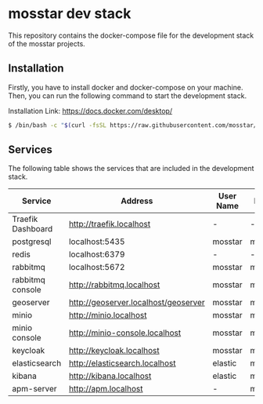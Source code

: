 # mosstar dev stack

This repository contains the docker-compose file for the development stack of the mosstar projects.

## Installation

Firstly, you have to install docker and docker-compose on your machine. Then, you can run the following command to start
the development stack.

Installation Link: https://docs.docker.com/desktop/

```bash
$ /bin/bash -c "$(curl -fsSL https://raw.githubusercontent.com/mosstar/mosstar-dev-stack/master/install.sh)"
```

## Services

The following table shows the services that are included in the development stack.

| Service           | Address                              | User Name | Password   |
|-------------------|--------------------------------------|-----------|------------|
| Traefik Dashboard | http://traefik.localhost             | -         | -          |
| postgresql        | localhost:5435                       | mosstar   | mosstar123 |
| redis             | localhost:6379                       | -         | -          |
| rabbitmq          | localhost:5672                       | mosstar   | mosstar123 |
| rabbitmq console  | http://rabbitmq.localhost            | mosstar   | mosstar123 |
| geoserver         | http://geoserver.localhost/geoserver | mosstar   | mosstar123 |
| minio             | http://minio.localhost               | mosstar   | mosstar123 |
| minio console     | http://minio-console.localhost       | mosstar   | mosstar123 |
| keycloak          | http://keycloak.localhost            | mosstar   | mosstar123 |
| elasticsearch     | http://elasticsearch.localhost       | elastic   | mosstar123 |
| kibana            | http://kibana.localhost              | elastic   | mosstar123 |
| apm-server        | http://apm.localhost                 | -         | mosstar123 |
